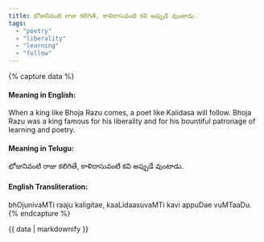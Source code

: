 ```yaml
---
title: భోజునివంటి రాజు కలిగితే, కాళిదాసువంటి కవి అప్పుడే వుంటాడు.
tags:
  - "poetry"
  - "liberality"
  - "learning"
  - "follow"
---
```


{% capture data %}
#### Meaning in English:
When a king like Bhoja Razu comes, a poet like Kalidasa will follow.
Bhoja Razu was a king famous for his liberality and for his bountiful patronage of learning and poetry.

#### Meaning in Telugu:
భోజునివంటి రాజు కలిగితే, కాళిదాసువంటి కవి అప్పుడే వుంటాడు.

#### English Transliteration:
bhOjunivaMTi raaju kaligitae, kaaLidaasuvaMTi kavi appuDae vuMTaaDu.
{% endcapture %}

{{ data | markdownify }}

